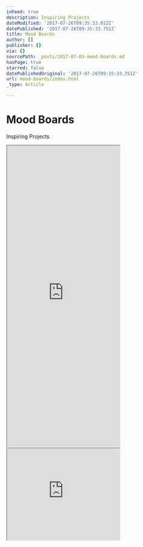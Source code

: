 ```yaml
---
inFeed: true
description: Inspiring Projects
dateModified: '2017-07-26T09:35:33.012Z'
datePublished: '2017-07-26T09:35:33.751Z'
title: Mood Boards
author: []
publisher: {}
via: {}
sourcePath: _posts/2017-07-03-mood-boards.md
hasPage: true
starred: false
datePublishedOriginal: '2017-07-26T09:35:33.751Z'
url: mood-boards/index.html
_type: Article

---
```

# Mood Boards

Inspiring Projects

<iframe src="https://the-grid.github.io/ed-userhtml/?g=eJxly0EKwjAQheG9p5ABl-nEghtpuuhNpp3RBKwJyUD09qaCKLh8fO8faM-kZFK4G44OZJ2Fp0iZ4Qvztk0NrN7B0drDj5WFbmK8hKtXB721f_bpTo18losDr5rKGbHW2rWfSpai3RJXTOGRe9zms5VvCjEXhHFAGncv7SE60w" height="800" style=""></iframe>

<iframe src="https://the-grid.github.io/ed-userhtml/?g=eJwly9EJgDAMBcBVQgdIFqjdpcQIKdiWvPy4vYK_B1eh4Tup45lKp10WhNCjiHTAErx9poUhWdctA_KBJw-UVuXf7QWMQRlv" height="244" style=""></iframe>